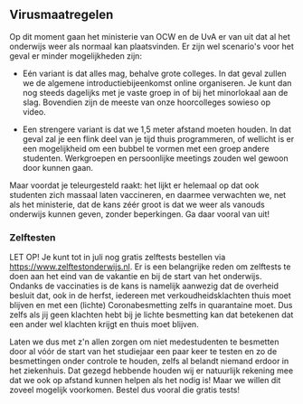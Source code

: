 ## Virusmaatregelen

Op dit moment gaan het ministerie van OCW en de UvA er van uit dat al het onderwijs weer als normaal kan plaatsvinden. Er zijn wel scenario's voor het geval er minder mogelijkheden zijn:

- Eén variant is dat alles mag, behalve grote colleges. In dat geval zullen we de algemene introductiebijeenkomst online organiseren. Je kunt dan nog steeds dagelijks met je vaste groep in of bij het minorlokaal aan de slag. Bovendien zijn de meeste van onze hoorcolleges sowieso op video.

- Een strengere variant is dat we 1,5 meter afstand moeten houden. In dat geval zal je een flink deel van je tijd thuis programmeren, of wellicht is er een mogelijkheid om een bubbel te vormen met een groep andere studenten. Werkgroepen en persoonlijke meetings zouden wel gewoon door kunnen gaan.

Maar voordat je teleurgesteld raakt: het lijkt er helemaal op dat ook studenten zich massaal laten vaccineren, en daarmee verwachten we, net als het ministerie, dat de kans zéér groot is dat we weer als vanouds onderwijs kunnen geven, zonder beperkingen. Ga daar vooral van uit!

### Zelftesten

LET OP! Je kunt tot in juli nog gratis zelftests bestellen via <https://www.zelftestonderwijs.nl>. Er is een belangrijke reden om zelftests te doen aan het eind van de vakantie en bij de start van het onderwijs. Ondanks de vaccinaties is de kans is namelijk aanwezig dat de overheid besluit dat, ook in de herfst, iedereen met verkoudheidsklachten thuis moet blijven en met een (lichte) Coronabesmetting zelfs in quarantaine moet. Dus zelfs als jij geen klachten hebt bij je lichte besmetting kan dat betekenen dat een ander wel klachten krijgt en thuis moet blijven.

Laten we dus met z'n allen zorgen om niet medestudenten te besmetten door al vóór de start van het studiejaar een paar keer te testen en zo de besmettingen onder controle te houden, zelfs al belandt niemand erdoor in het ziekenhuis. Dat gezegd hebbende houden wij er natuurlijk rekening mee dat we ook op afstand kunnen helpen als het nodig is! Maar we willen dit zoveel mogelijk voorkomen. Bestel dus vooral die gratis tests!
